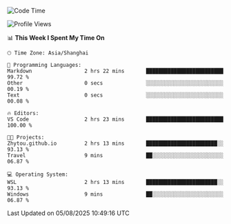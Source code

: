 <!--START_SECTION:waka-->
![Code Time](http://img.shields.io/badge/Code%20Time-3%2C054%20hrs%2028%20mins-blue)

![Profile Views](http://img.shields.io/badge/Profile%20Views-1-blue)

📊 **This Week I Spent My Time On** 

```text
🕑︎ Time Zone: Asia/Shanghai

💬 Programming Languages: 
Markdown                 2 hrs 22 mins       █████████████████████████   99.72 % 
Other                    0 secs              ░░░░░░░░░░░░░░░░░░░░░░░░░   00.19 % 
Text                     0 secs              ░░░░░░░░░░░░░░░░░░░░░░░░░   00.08 % 

🔥 Editors: 
VS Code                  2 hrs 23 mins       █████████████████████████   100.00 % 

🐱‍💻 Projects: 
Zhytou.github.io         2 hrs 13 mins       ███████████████████████░░   93.13 % 
Travel                   9 mins              ██░░░░░░░░░░░░░░░░░░░░░░░   06.87 % 

💻 Operating System: 
WSL                      2 hrs 13 mins       ███████████████████████░░   93.13 % 
Windows                  9 mins              ██░░░░░░░░░░░░░░░░░░░░░░░   06.87 % 
```


 Last Updated on 05/08/2025 10:49:16 UTC
<!--END_SECTION:waka-->
